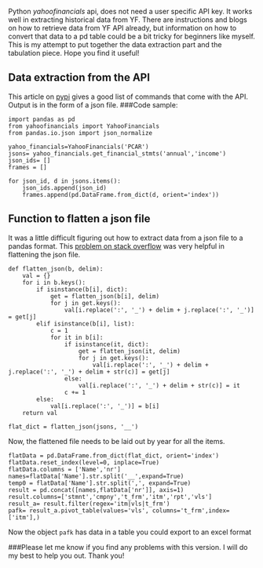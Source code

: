 Python *yahoofinancials* api, does not need a user specific API key. It works well in extracting historical data from YF. There are instructions and blogs on how to retrieve data from YF API already, but information on how to convert that data to a pd table could be a bit tricky for beginners like myself. This is my attempt to put together the data extraction part and the tabulation piece. Hope you find it useful!

## Data extraction from the API
This article on [pypi](https://pypi.org/project/yahoofinancials/) gives a good list of commands that come with the API. Output is in the form of a json file.
###Code sample:
```
import pandas as pd
from yahoofinancials import YahooFinancials
from pandas.io.json import json_normalize

yahoo_financials=YahooFinancials('PCAR')
jsons= yahoo_financials.get_financial_stmts('annual','income')
json_ids= []
frames = []

for json_id, d in jsons.items():
    json_ids.append(json_id)
    frames.append(pd.DataFrame.from_dict(d, orient='index'))
```
## Function to flatten a json file
It was a little difficult figuring out how to extract data from a json file to a pandas format. This [problem on stack overflow](https://stackoverflow.com/questions/51635872/yahoofinancials-writing-multidimensional-dictionary-to-csv/51678333) was very helpful in flattening the json file.

````
def flatten_json(b, delim):
    val = {}
    for i in b.keys():
        if isinstance(b[i], dict):
            get = flatten_json(b[i], delim)
            for j in get.keys():
                val[i.replace(':', '_') + delim + j.replace(':', '_')] = get[j]
        elif isinstance(b[i], list):
            c = 1
            for it in b[i]:
                if isinstance(it, dict):
                    get = flatten_json(it, delim)
                    for j in get.keys():
                        val[i.replace(':', '_') + delim + j.replace(':', '_') + delim + str(c)] = get[j]
                else:
                    val[i.replace(':', '_') + delim + str(c)] = it
                c += 1
        else:
            val[i.replace(':', '_')] = b[i]
    return val

flat_dict = flatten_json(jsons, '__')
````
Now, the flattened file needs to be laid out by year for all the items.

````
flatData = pd.DataFrame.from_dict(flat_dict, orient='index')
flatData.reset_index(level=0, inplace=True)
flatData.columns = ['Name','nr']
names=flatData['Name'].str.split('__',expand=True)
temp0 = flatData['Name'].str.split(',', expand=True)
result = pd.concat([names,flatData['nr']], axis=1)
result.columns=['stmnt','cmpny','t_frm','itm','rpt','vls']
result_a= result.filter(regex='itm|vls|t_frm')
pafk= result_a.pivot_table(values='vls', columns='t_frm',index=['itm'],)
````
Now the object ```` pafk ```` has data in a table you could export to an excel format

###Please let me know if you find any problems with this version. I will do my best to help you out. Thank you!

 
